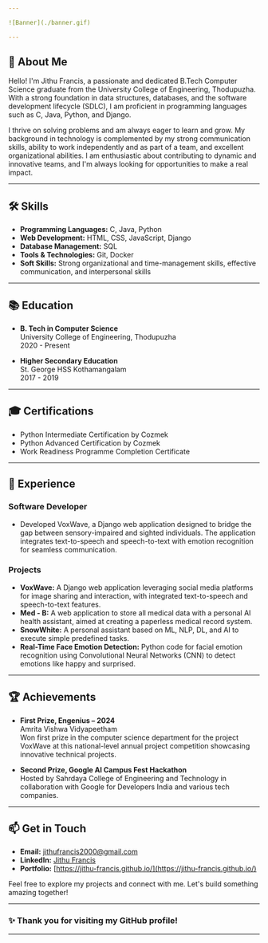 ```yaml
---

![Banner](./banner.gif)

---
```


## 👋 About Me

Hello! I'm Jithu Francis, a passionate and dedicated B.Tech Computer Science graduate from the University College of Engineering, Thodupuzha. With a strong foundation in data structures, databases, and the software development lifecycle (SDLC), I am proficient in programming languages such as C, Java, Python, and Django.

I thrive on solving problems and am always eager to learn and grow. My background in technology is complemented by my strong communication skills, ability to work independently and as part of a team, and excellent organizational abilities. I am enthusiastic about contributing to dynamic and innovative teams, and I'm always looking for opportunities to make a real impact.

---

## 🛠️ Skills

- **Programming Languages:** C, Java, Python
- **Web Development:** HTML, CSS, JavaScript, Django
- **Database Management:** SQL
- **Tools & Technologies:** Git, Docker
- **Soft Skills:** Strong organizational and time-management skills, effective communication, and interpersonal skills

---

## 📚 Education

- **B. Tech in Computer Science**  
  University College of Engineering, Thodupuzha  
  2020 - Present

- **Higher Secondary Education**  
  St. George HSS Kothamangalam  
  2017 - 2019

---

## 🎓 Certifications

- Python Intermediate Certification by Cozmek
- Python Advanced Certification by Cozmek
- Work Readiness Programme Completion Certificate

---

## 💼 Experience

### **Software Developer**
- Developed VoxWave, a Django web application designed to bridge the gap between sensory-impaired and sighted individuals. The application integrates text-to-speech and speech-to-text with emotion recognition for seamless communication.

### **Projects**
- **VoxWave:** A Django web application leveraging social media platforms for image sharing and interaction, with integrated text-to-speech and speech-to-text features.
- **Med - B:** A web application to store all medical data with a personal AI health assistant, aimed at creating a paperless medical record system.
- **SnowWhite:** A personal assistant based on ML, NLP, DL, and AI to execute simple predefined tasks.
- **Real-Time Face Emotion Detection:** Python code for facial emotion recognition using Convolutional Neural Networks (CNN) to detect emotions like happy and surprised.

---

## 🏆 Achievements

- **First Prize, Engenius – 2024**  
  Amrita Vishwa Vidyapeetham  
  Won first prize in the computer science department for the project VoxWave at this national-level annual project competition showcasing innovative technical projects.

- **Second Prize, Google AI Campus Fest Hackathon**  
  Hosted by Sahrdaya College of Engineering and Technology in collaboration with Google for Developers India and various tech companies.

---

## 📫 Get in Touch

- **Email:** [jithufrancis2000@gmail.com](mailto:jithufrancis2000@gmail.com)
- **LinkedIn:** [Jithu Francis](https://www.linkedin.com/in/jithu-francis/)
- **Portfolio:** [https://jithu-francis.github.io/](https://jithu-francis.github.io/)

Feel free to explore my projects and connect with me. Let's build something amazing together!

---

### ✨ Thank you for visiting my GitHub profile!

---
